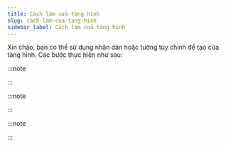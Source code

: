 ```yaml
---
title: Cách làm cửa tàng hình
slug: cach-lam-cua-tang-hinh
sidebar_label: Cách làm cửa tàng hình
---
```


Xin chào, bạn có thể sử dụng nhãn dán hoặc tường tùy chỉnh để tạo cửa tàng hình. Các bước thực hiện như sau:

:::note









:::

:::note









:::

:::note





:::